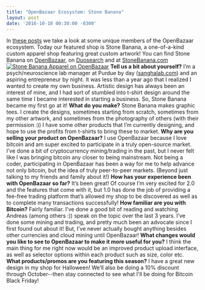 ```yaml
---
title: "OpenBazaar Ecosystem: Stone Banana" 
layout: post
date: '2016-10-10 00:30:00 -0300'
---
```

        
In [these posts](Screen-Shot-2016-10-10-at-3.24.45-PM.png) we take a look at some unique members of the OpenBazaar ecosystem. Today our featured shop is Stone Banana, a one-of-a-kind custom apparel shop featuring great custom artwork! You can find Stone Banana on [OpenBazaar](ob://2399837001df1701983afee9effee609b1e5fb83), on [Duosearch](Screen-Shot-2016-10-10-at-3.24.45-PM.png) and at [StoneBanana.com](Screen-Shot-2016-10-10-at-3.24.45-PM.png) [![Stone Banana Apparel on OpenBazaar](Screen-Shot-2016-10-10-at-3.24.45-PM.png)](Screen-Shot-2016-10-10-at-3.24.45-PM.png) **Tell us a bit about yourself?** I’m a psych/neuroscience lab manager at Purdue by day ([sanghalab.com](http://sanghalab.com)) and an aspiring entrepreneur by night. It was less than a year ago that I realized I wanted to create my own business. Artistic design has always been an interest of mine, and I had sort of stumbled into t-shirt design around the same time I became interested in starting a business. So, Stone Banana became my first go at it! **What do you make?** Stone Banana makes graphic tees. I create the designs, sometimes starting from scratch, sometimes from my other artwork, and sometimes from the photography of others (with their permission :)) I have some other products that I’m currently designing, and hope to use the profits from t-shirts to bring these to market. **Why are you selling your product on OpenBazaar?** I use OpenBazaar because I love bitcoin and am super excited to participate in a truly open-source market. I’ve done a bit of cryptocurrency mining/trading in the past, but I never felt like I was bringing bitcoin any closer to being mainstream. Not being a coder, participating in OpenBazaar has been a way for me to help advance not only bitcoin, but the idea of truly peer-to-peer markets. (Beyond just talking to my friends and family about it!) **How has your experience been with OpenBazaar so far?** It’s been great! Of course I’m very excited for 2.0 and the features that come with it, but 1.0 has done the job of providing a fee-free trading platform that’s allowed my shop to be discovered as well as to complete many transactions successfully! **How familiar are you with Bitcoin?** Fairly familiar. I’ve done a good bit of reading and watching Andreas (among others :)) speak on the topic over the last 3 years. I’ve done some mining and trading, and pretty much been an advocate since I first found out about it! But, I’ve never actually bought anything besides other currencies and cloud mining until OpenBazaar! **What changes would you like to see to OpenBazaar to make it more useful for you?** I think the main thing for me right now would be an improved product upload interface, as well as selector options within each product such as size, color etc. **What products/promos are you featuring this season?** I have a great new design in my shop for Halloween! We’ll also be doing a 10% discount through October--then stay connected to see what I'll be doing for Bitcoin Black Friday!